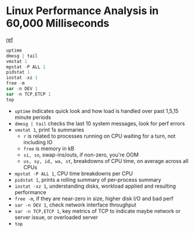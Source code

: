 # Linux Performance Analysis in 60,000 Milliseconds
[ref](https://medium.com/netflix-techblog/linux-performance-analysis-in-60-000-milliseconds-accc10403c55)

```s
uptime
dmesg | tail
vmstat 1
mpstat -P ALL 1
pidstat 1
iostat -xz 1
free -m
sar -n DEV 1
sar -n TCP,ETCP 1
top
```
- `uptime` indicates quick look and how load is handled over past 1,5,15 minute periods
- `dmesg | tail` checks the last 10 system messages, look for perf errors
- `vmstat 1`, print 1s summaries
  - `r` is related to processes running on CPU waiting for a turn, not including IO
  - `free` is memory in kB
  - `si, so`, swap-ins/outs, if non-zero, you're OOM
  - `us, sy, id, wa, st`, breakdowns of CPU time, on average across all CPUs
- `mpstat -P ALL 1`, CPU time breakdowns per CPU
- `pidstat 1`, prints a rolling summary of per-process summary
- `iostat -xz 1`, understanding disks, workload applied and resulting performance
- `free -m`, if they are near-zero in size, higher disk I/O and bad perf
- `sar -n DEV 1`, check network interface throughput
- `sar -n TCP,ETCP 1`, key metrics of TCP to indicate maybe network or server issue, or overloaded server
- `top`